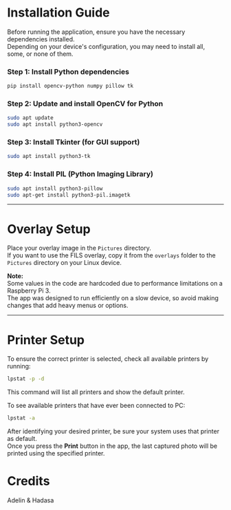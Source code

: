 # Installation Guide

Before running the application, ensure you have the necessary dependencies installed.  
Depending on your device's configuration, you may need to install all, some, or none of them.

### Step 1: Install Python dependencies
```sh
pip install opencv-python numpy pillow tk
```

### Step 2: Update and install OpenCV for Python
```sh
sudo apt update
sudo apt install python3-opencv
```

### Step 3: Install Tkinter (for GUI support)
```sh
sudo apt install python3-tk
```

### Step 4: Install PIL (Python Imaging Library)  
```sh
sudo apt install python3-pillow
sudo apt-get install python3-pil.imagetk
```

---

# Overlay Setup

Place your overlay image in the `Pictures` directory.  
If you want to use the FILS overlay, copy it from the `overlays` folder to the `Pictures` directory on your Linux device.

**Note:**  
Some values in the code are hardcoded due to performance limitations on a Raspberry Pi 3.  
The app was designed to run efficiently on a slow device, so avoid making changes that add heavy menus or options.

---

# Printer Setup

To ensure the correct printer is selected, check all available printers by running:  
```sh
lpstat -p -d
```
This command will list all printers and show the default printer.  

To see available printers that have ever been connected to PC:  
```sh
lpstat -a
```
After identifying your desired printer, be sure your system uses that printer as default.  
Once you press the **Print** button in the app, the last captured photo will be printed using the specified printer.

# Credits

Adelin & Hadasa 



